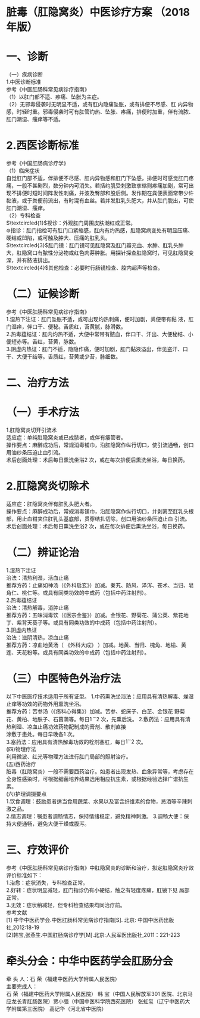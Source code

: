 # 脏毒（肛隐窝炎）中医诊疗方案 （2018 年版）  
# 一、诊断  
（一）疾病诊断  
1.中医诊断标准  
参考《中医肛肠科常见病诊疗指南》  
（1）以肛门部不适、疼痛、坠胀为主症。  
（2）无邪毒侵袭时无明显不适，或有肛内隐痛坠胀，或有排便不尽感、肛 内异物感，时轻时重。邪毒侵袭时可有肛管灼热、坠胀、疼痛，排便时加重，伴有流脓、肛门潮湿、瘙痒等不适。  
# 2.西医诊断标准  
参考《中国肛肠病诊疗学》  
（1）临床症状  
自觉肛门部不适，伴排便不尽感、肛内异物感和肛门下坠感，排便时可感觉肛门疼痛，一般不甚剧烈，数分钟内可消失。若括约肌受刺激致挛缩则疼痛加剧，常可出现不排便时短时间阵发性刺痛，并波及臀部和股后侧。发作期在粪便表面常带少许黏液，或于粪便前流出，有时混有血丝。若并发肛乳头肥大，并从肛门脱出，可使肛门潮湿、瘙痒。  
（2）专科检查  
$\textcircled{1}$视诊：外观肛门周围皮肤潮红或正常。  
$\circledcirc$指诊：肛门指检可有肛门口紧缩感，肛内有灼热感，肛隐窝病变处有明显压痛、硬结或凹陷，或可触及肿大、压痛的肛乳头。  
$\textcircled{3}$肛门镜：肛门镜可见肛隐窝及肛门瓣充血、水肿、肛乳头肿大，肛隐窝口有脓性分泌物或红色肉芽肿胀。用探针探查肛隐窝时，可见肛隐窝变深，并有脓液排出。  
$\textcircled{4}$其他检查：必要时行肠镜检查、腔内超声等检查。  
# （二）证候诊断  
参考《中医肛肠科常见病诊疗指南》  
1.湿热下注证：肛门坠胀不适，或可出现灼热刺痛，便时加剧，粪便带有黏 液，肛门湿痒，伴口干、便秘。舌质红，苔黄腻，脉滑数。  
2.热毒蕴结证：肛内灼热不适，大便中常带有脓血，伴口干、汗出、大便秘结、小便短赤等。舌红，苔黄，脉数。  
3.阴虚内热证：肛门不适，隐隐作痛，便时加剧，肛门黏液溢出，伴见盗汗、口干、大便干结等。舌质红，苔黄或少苔，脉细数。  
# 二、治疗方法  
# （一）手术疗法  
1.肛隐窝炎切开引流术  
适应症：单纯肛隐窝炎或已成脓者，或伴有瘘管者。  
操作要点：麻醉成功后，常规消毒铺巾，沿肛隐窝作纵行切口，使引流通畅，创口用油纱条压迫止血引流。  
术后创面处理：术后每日熏洗坐浴2 次，或在每次排便后熏洗坐浴，每日换药。  
# 2.肛隐窝炎切除术  
适应症：肛隐窝炎伴有肛乳头肥大者。  
操作要点：麻醉成功后，常规消毒铺巾，沿肛隐窝作纵行切口，并剥离至肛乳头根部，用止血钳夹住肛乳头基底部，贯穿结扎切除，创口用油纱条压迫止血 引流。  
术后创面处理：术后每日熏洗坐浴2 次，或在每次排便后熏洗坐浴，每日换药。  
# （二）辨证论治  
1.湿热下注证  
治法：清热利湿，活血止痛  
推荐方药：止痛如神汤（《外科启玄》）加减。秦艽、防风、泽泻、苍术、当归、皂角仁、桃仁等。或具有同类功效的中成药（包括中药注射剂）。  
2.热毒蕴结证  
治法：清热解毒，消肿止痛  
推荐方药：五味消毒饮（《医宗金鉴》）加减。金银花、野菊花、蒲公英、紫花地丁、紫背天葵子等。或具有同类功效的中成药（包括中药注射剂）。  
3.阴虚内热证  
治法：滋阴清热，凉血止痛  
推荐方药：凉血地黄汤（ 《外科大成》 ）加减。地黄、当归、槐角、地榆、黄 连、天花粉等。或具有同类功效的中成药（包括中药注射剂）。  
# （三）中医特色外治疗法  
以下中医医疗技术适用于所有证型。 1.中药熏洗坐浴法：应用具有清热解毒、燥湿止痒等功效的药物外用熏洗坐浴。  
推荐方药：苦参汤（《疡科心得集》）加减。苦参、蛇床子、白芷、金银花 野菊花、黄柏、地肤子、石菖蒲等。每日$1\,^{\sim}2$ 次，先熏后洗。 2.敷药法：应用具有清热利湿、凉血止痛功效药物配制成的膏剂、散剂直接  
涂敷于患处。每日早晚各1 次。  
3.塞药法：应用具有清热解毒功效的栓剂塞肛，每日$1^{\sim}2$ 次。  
(四)物理疗法  
利用微波、红光等物理方法进行肛门局部的照射治疗。  
(五)西药治疗  
脏毒（肛隐窝炎）一般不需要西药治疗。如患者出现发热、血象异常等，考虑存在全身性感染时，可根据细菌培养结果选用相应抗生素，或根据经验选择广谱抗生素。  
(六)护理调摄要点  
1.饮食调理：鼓励患者适当食用蔬菜、水果以及富含纤维素的食物，忌酒等辛辣刺激之品。  
2.情志调理：嘱患者调畅情志，保持情绪稳定，避免精神刺激。 3.调畅大便：保持大便通畅，避免大便干燥或腹泻。  
# 三、疗效评价  
参考《中医肛肠科常见病诊疗指南》中肛隐窝炎的诊断和治疗，拟定肛隐窝炎疗效评价标准如下：  
1.治愈：症状消失，专科检查正常。  
2.好转：症状明显减轻，肛门指诊仍有小硬结，触之有轻度疼痛，肛镜下见 局部正常。  
3.无效：症状稍减轻，但专科检查结果均同治疗前。  
参考文献  
[1] 中华中医药学会.中医肛肠科常见病诊疗指南[S]. 北京: 中国中医药出版社,2012:18-19  
[2]韩宝,张燕生.中国肛肠病诊疗学[M].北京:人民军医出版社,2011：221-223  
# 牵头分会：中华中医药学会肛肠分会  
牵 头 人：石  荣（福建中医药大学附属人民医院）  
主要完成人：  
石  荣（福建中医药大学附属人民医院） 韩  宝（中国人民解放军301 医院、北京马应龙长青肛肠医院）贾小强（中国中医科学院西苑医院） 张虹玺（辽宁中医药大学附属第三医院） 高记华（河北省中医院）  